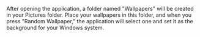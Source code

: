 After opening the application, a folder named "Wallpapers" will be created in your Pictures folder. Place your wallpapers in this folder, and when you press "Random Wallpaper," the application will select one and set it as the background for your Windows system.
